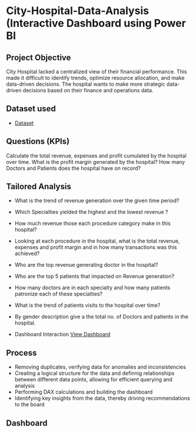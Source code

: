 # City-Hospital-Data-Analysis (Interactive Dashboard using Power BI
## Project Objective
City Hospital lacked a centralized view of their financial performance. This made it difficult to identify trends, optimize resource allocation, and make data-driven decisions. The hospital wants to make more strategic data-driven decisions based on their finance and operations data.

## Dataset used
- <a href="https://github.com/Osato240/POWER-BI-DASHBOARD/blob/main/Hospital%20Transactions%20Data.xlsx">Dataset</a>

## Questions (KPIs)
 Calculate the total revenue, expenses and profit cumulated by the hospital over time.
 What is the profit margin generated by the hospital?
 How many Doctors and Patients does the hospital have on record?

 ## Tailored Analysis
- What is the trend of revenue generation over the given time period?
- Which Specialties yielded the highest and the lowest revenue ? 
- How much revenue those each procedure category make in this hospital?
- Looking at each procedure in the hospital, what is the total revenue, expenses and profit margin and in how many transactions was this achieved?
- Who are the top revenue generating doctor in the hospital?
- Who are the top 5 patients that impacted on Revenue generation?
- How many doctors are in each specialty and how many patients patronize each of these specialties?
- What is the trend of patients visits to the hospital over time?
- By gender description give a the total no. of Doctors and patients in the hospital.

- Dashboard Interaction <a href="https://github.com/Osato240/POWER-BI-DASHBOARD/blob/main/HOSPITAL%20DATA%20VISUALISATION.pbix">View Dashboard</a>

## Process
- Removing duplicates, verifying data for anomalies and inconsistencies 
- Creating a logical structure for the data and definnig relationships between different data points, allowing for efficient querying and analysis
- Performing DAX calculations and building the dashboard
- Identifying key insights from the data, thereby driving recommendations to the board

## Dashboard
  

 
